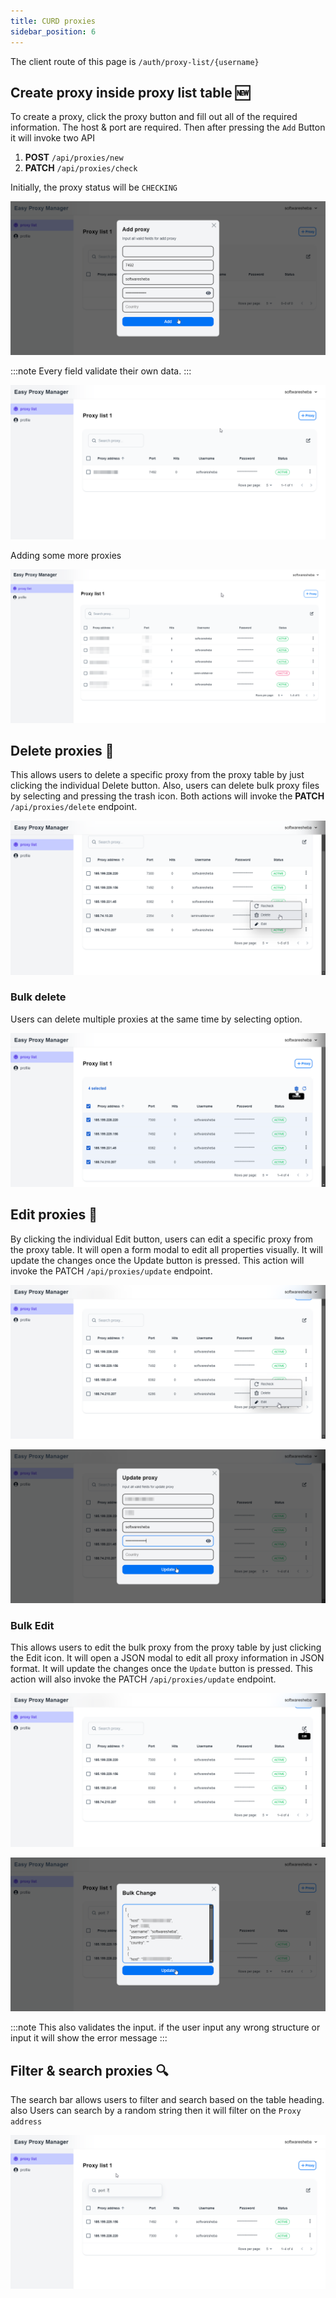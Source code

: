 ```yaml
---
title: CURD proxies
sidebar_position: 6
---
```


The client route of this page is `/auth/proxy-list/{username}`

## Create proxy inside proxy list table 🆕

To create a proxy, click the proxy button and fill out all of the required information. The host & port are required. Then after pressing the `Add` Button it will invoke two API

1. **POST** `/api/proxies/new`
2. **PATCH** `/api/proxies/check`

Initially, the proxy status will be `CHECKING`

![Creating a proxy inside proxy list](../../../assets/6.add-a-proxy.png)

:::note
Every field validate their own data.
:::

![The proxy view](../../../assets/7.after%20add%20a%20proxy.png)

Adding some more proxies

![The proxy view](../../../assets/8.include%20many%20proxies.png)

## Delete proxies 🔫

This allows users to delete a specific proxy from the proxy table by just clicking the individual Delete button. Also, users can delete bulk proxy files by selecting and pressing the trash icon. Both actions will invoke the **PATCH** `/api/proxies/delete` endpoint.

![Delete a proxy](../../../assets/9-delete-a-proxy.png)

### Bulk delete

Users can delete multiple proxies at the same time by selecting option.

![Delete multiple proxies](../../../assets/10-bulk-delete.png)

## Edit proxies 🚧

By clicking the individual Edit button, users can edit a specific proxy from the proxy table. It will open a form modal to edit all properties visually. It will update the changes once the Update button is pressed. This action will invoke the PATCH `/api/proxies/update` endpoint.

![Clicking the edit button](../../../assets/11.click-edit-button.png)

![Popup the proxy edit modal](../../../assets/12.update-popup.png)

### Bulk Edit

This allows users to edit the bulk proxy from the proxy table by just clicking the Edit icon. It will open a JSON modal to edit all proxy information in JSON format. It will update the changes once the `Update` button is pressed. This action will also invoke the PATCH `/api/proxies/update` endpoint.

![Clicking the bulk edit icon](../../../assets/13.bulk-edit-option.png)

![Popup the edit modal](../../../assets/14.popup-bulk-edit-modal.png)

:::note
This also validates the input. if the user input any wrong structure or input it will show the error message
:::

## Filter & search proxies 🔍️

The search bar allows users to filter and search based on the table heading. also Users can search by a random string then it will filter on the `Proxy address`

![Filter & search proxies](../../../assets/15.filter-and-search-proxies.png)
